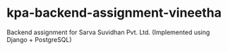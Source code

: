 # kpa-backend-assignment-vineetha
Backend assignment for Sarva Suvidhan Pvt. Ltd. (Implemented using Django + PostgreSQL)
